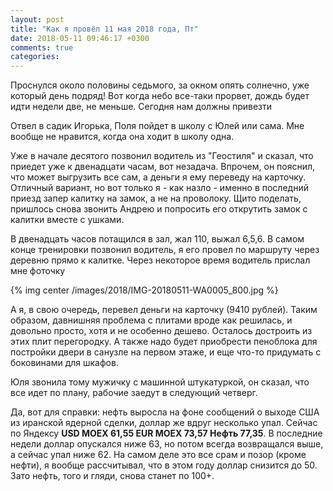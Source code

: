 ```yaml
---
layout: post
title: "Как я провёл 11 мая 2018 года, Пт"
date: 2018-05-11 09:46:17 +0300
comments: true
categories: 
---
```

Проснулся около половины седьмого, за окном опять солнечно, уже который день подряд! Вот когда небо все-таки прорвет, дождь будет идти недели две, не меньше. Сегодня нам должны привезти 

Отвел в садик Игорька, Поля пойдет в школу с Юлей или сама. Мне вообще не нравится, когда она ходит в школу одна. 

Уже в начале десятого позвонил водитель из "Геостиля" и сказал, что приедет уже к двенадцати часам, вот незадача. Впрочем, он пояснил, что может выгрузить все сам, а деньги я ему переведу на карточку. Отличный вариант, но вот только я - как назло - именно в последний приезд запер калитку на замок, а не на проволоку. Щито поделать, пришлось снова звонить Андрею и попросить его открутить замок с калитки вместе с ушками.

В двенадцать часов потащился в зал, жал 110, выжал 6,5,6. В самом конце тренировки позвонил водитель, я его провел по маршруту через деревню прямо к калитке. Через некоторое время водитель прислал мне фоточку 

{% img center /images/2018/IMG-20180511-WA0005_800.jpg %}

А я, в свою очередь, перевел деньги на карточку (9410 рублей). Таким образом, давнишняя проблема с плитами вроде как решилась, и довольно просто, хотя и не особенно дешево. Осталось достроить из этих плит перегородку. А также надо будет приобрести пеноблока для постройки двери в санузле на первом этаже, и еще что-то придумать с боковинами для шкафов.

Юля звонила тому мужичку с машинной штукатуркой, он сказал, что все идет по плану, рабочие заедут в следующий четверг.

Да, вот для справки: нефть выросла на фоне сообщений о выходе США из иранской ядерной сделки, доллар же вдруг несколько упал. Сейчас по Яндексу **USD MOEX 61,55 EUR MOEX 73,57 Нефть 77,35**. В последние недели доллар опускался ниже 63, но потом всегда возвращался выше, а сейчас упал ниже 62. На самом деле это все срам и позор (кроме нефти), я вообще рассчитывал, что в этом году доллар снизится до 50. Зато нефть, того и гляди, снова станет по 100+.